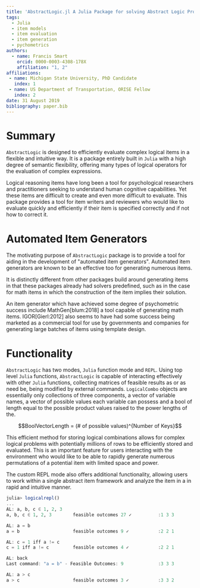 ```yaml
---
title: 'AbstractLogic.jl A Julia Package for solving Abstract Logic Problems'
tags:
  - Julia
  - item models
  - item evaluation
  - item generation
  - pychometrics
authors:
  - name: Francis Smart
    orcid: 0000-0003-4308-178X
    affiliation: "1, 2"
affiliations:
 - name: Michigan State University, PhD Candidate
   index: 1
 - name: US Department of Transportation, ORISE Fellow
   index: 2
date: 31 August 2019
bibliography: paper.bib
---
```


# Summary

``AbstractLogic`` is designed to efficiently evaluate complex logical items
in a flexible and intuitive way. It is a package entirely built in `Julia` with
a high degree of semantic flexibility, offering many types of logical operators
for the evaluation of complex expressions.

Logical reasoning items have long been a tool for psychological researchers and practitioners seeking to understand human cognitive capabilities. Yet these
items are difficult to create and even more difficult to evaluate. This package
provides a tool for item writers and reviewers who would like to evaluate quickly
and efficiently if their item is specified correctly and if not how to correct it.

# Automated Item Generators

The motivating purpose of ``AbstractLogic`` package is to provide a tool for
aiding in the development of "automated item generators". Automated item
generators are known to be an effective too for generating numerous items.

It is distinctly different from other packages build around generating items
in that these packages already had solvers predefined, such as in the case for
math items in which the construction of the item implies their solution.

An item generator which have achieved some degree of psychometric success include
MathGen[blum:2018] a tool capable of generating math items. IGOR[Gierl:2012]
also seems to have had some success being marketed as a commercial tool for
use by governments and companies for generating large batches of items using
template design.

# Functionality

``AbstractLogic`` has two modes, `Julia` function mode and `REPL`. Using top
level `Julia` functions, ``AbstractLogic`` is capable of interacting effectively
with other `Julia` functions, collecting matrices of feasible results as or as
need be, being modified by external commands. `LogicalCombo` objects are essentially
only collections of three components, a vector of variable names, a vector of
possible values each variable can possess and a bool of length equal to the
possible product values raised to the power lengths of the.

$$BoolVectorLength = (# of possible values)^{Number of Keys}$$

This efficient method for storing logical combinations allows for complex logical
problems with potentially millions of rows to be efficiently stored and evaluated.
This is an important feature for users interacting with the environment who would
like to be able to rapidly generate numerous permutations of a potential item
with limited space and power.

The custom REPL mode also offers additional functionality, allowing users to work
within a single abstract item framework and analyze the item in a  in rapid and
intuitive manner.

```julia
julia> logicalrepl()
...
AL: a, b, c ∈ 1, 2, 3
a, b, c ∈ 1, 2, 3        feasible outcomes 27 ✓          :1 3 3

AL: a = b
a = b                    feasible outcomes 9 ✓           :2 2 1

AL: c = 1 iff a != c
c = 1 iff a != c         feasible outcomes 4 ✓           :2 2 1

AL: back
Last command: "a = b" - Feasible Outcomes: 9             :3 3 3

AL: a > c
a > c                    feasible outcomes 3 ✓           :3 3 2
```
